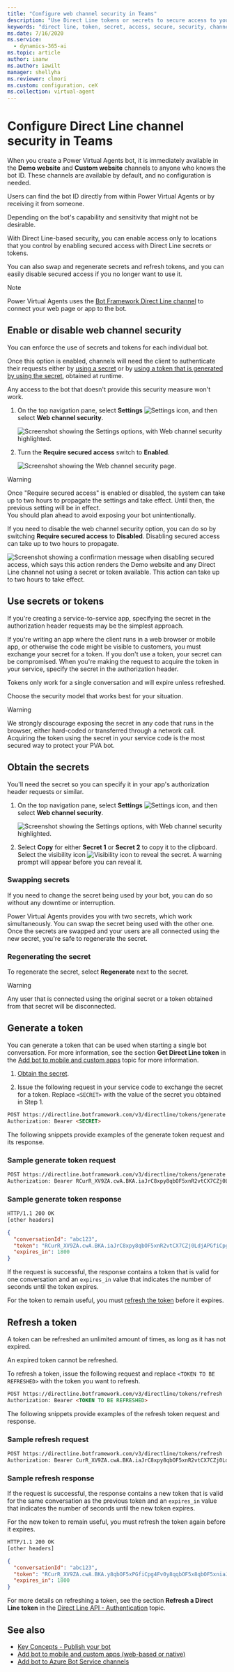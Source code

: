 ```yaml
---
title: "Configure web channel security in Teams"
description: "Use Direct Line tokens or secrets to secure access to your bots."
keywords: "direct line, token, secret, access, secure, security, channels, PVA"
ms.date: 7/16/2020
ms.service:
  - dynamics-365-ai
ms.topic: article
author: iaanw
ms.author: iawilt
manager: shellyha
ms.reviewer: clmori
ms.custom: configuration, ceX
ms.collection: virtual-agent
---
```


# Configure Direct Line channel security in Teams


When you create a Power Virtual Agents bot, it is immediately available in the **Demo website** and  **Custom website** channels to anyone who knows the bot ID. These channels are available by default, and no configuration is needed. 

Users can find the bot ID directly from within Power Virtual Agents or by receiving it from someone. 

Depending on the bot's capability and sensitivity that might not be desirable. 

With Direct Line-based security, you can enable access only to locations that you control by enabling secured access with Direct Line secrets or tokens. 

You can also swap and regenerate secrets and refresh tokens, and you can easily disable secured access if you no longer want to use it.

>[!NOTE]
> Power Virtual Agents uses the [Bot Framework Direct Line channel]( /azure/bot-service/bot-service-channel-directline?view=azure-bot-service-4.0) to connect your web page or app to the bot. 

## Enable or disable web channel security

You can enforce the use of secrets and tokens for each individual bot. 

Once this option is enabled, channels will need the client to authenticate their requests either by [using a secret](#use-secrets-or-tokens) or by [using a token that is generated by using the secret](#generate-a-token), obtained at runtime.

Any access to the bot that doesn't provide this security measure won't work.

1. On the top navigation pane, select **Settings** ![Settings icon](media/settings-icon-teams.png "Settings icon"), and then select **Web channel security**.

    ![Screenshot showing the Settings options, with Web channel security highlighted.](media/configure-web-security-teams/settings-web-channel-teams.png "Screenshot showing Web channel security highlighted on the Settings flyout.")

2. Turn the **Require secured access** switch to **Enabled**. 
 
    ![Screenshot showing the Web channel security page.](media/configure-web-security-teams/enable-web-security-teams.png "Screenshot showing the Web channel security page.")

>[!WARNING] 
> Once "Require secured access" is enabled or disabled, the system can take up to two hours to propagate the settings and take effect. Until then, the previous setting will be in effect.  
>You should plan ahead to avoid exposing your bot unintentionally.

If you need to disable the web channel security option, you can do so by switching **Require secured access** to **Disabled**. Disabling secured access can take up to two hours to propagate.
 
![Screenshot showing a confirmation message when disabling secured access, which says this action renders the Demo website and any Direct Line channel not using a secret or token available. This action can take up to two hours to take effect.](media/configure-web-security-teams/disable-web-security-teams.png "Screenshot showing a confirmation message when disabling secured access.")

## Use secrets or tokens 

If you're creating a service-to-service app, specifying the secret in the authorization header requests may be the simplest approach. 

If you're writing an app where the client runs in a web browser or mobile app, or otherwise the code might be visible to customers, you must exchange your secret for a token. If you don't use a token, your secret can be compromised. When you're making the request to acquire the token in your service, specify the secret in the authorization header. 

Tokens only work for a single conversation and will expire unless refreshed. 

Choose the security model that works best for your situation.

>[!WARNING]
>We strongly discourage exposing the secret in any code that runs in the browser, either hard-coded or transferred through a network call.  
>Acquiring the token using the secret in your service code is the most secured way to protect your PVA bot.

## Obtain the secrets

You'll need the secret so you can specify it in your app's authorization header requests or similar.

1. On the top navigation pane, select **Settings** ![Settings icon](media/settings-icon-teams.png "Settings icon"), and then select **Web channel security**.

    ![Screenshot showing the Settings options, with Web channel security highlighted.](media/configure-web-security-teams/settings-web-channel-teams.png "Screenshot showing Web channel security highlighted on the Settings flyout.")

2. Select **Copy** for either **Secret 1** or **Secret 2** to copy it to the clipboard. Select the visibility icon ![Visibility icon](media/configure-web-security-teams/visibility-icon-teams.png "Visibility icon") to reveal the secret. A warning prompt will appear before you can reveal it.


### Swapping secrets

If you need to change the secret being used by your bot, you can do so without any downtime or interruption. 

Power Virtual Agents provides you with two secrets, which work simultaneously. You can swap the secret being used with the other one. Once the secrets are swapped and your users are all connected using the new secret, you're safe to regenerate the secret.

### Regenerating the secret

To regenerate the secret, select **Regenerate** next to the secret. 

>[!WARNING]
>Any user that is connected using the original secret or a token obtained from that secret will be disconnected.

## Generate a token

You can generate a token that can be used when starting a single bot conversation. For more information, see the section **Get Direct Line token** in the [Add bot to mobile and custom apps](publication-connect-bot-to-custom-application-teams.md#get-direct-line-token) topic for more information.

1. [Obtain the secret](#obtain-the-secrets). 

2. Issue the following request in your service code to exchange the secret for a token. Replace `<SECRET>` with the value of the secret you obtained in Step 1. 

```html
POST https://directline.botframework.com/v3/directline/tokens/generate
Authorization: Bearer <SECRET>
```

The following snippets provide examples of the generate token request and its response.

### Sample generate token request

```html
POST https://directline.botframework.com/v3/directline/tokens/generate
Authorization: Bearer RCurR_XV9ZA.cwA.BKA.iaJrC8xpy8qbOF5xnR2vtCX7CZj0LdjAPGfiCpg4Fv0
```

### Sample generate token response

```html
HTTP/1.1 200 OK
[other headers]
```

```json
{
  "conversationId": "abc123",
  "token": "RCurR_XV9ZA.cwA.BKA.iaJrC8xpy8qbOF5xnR2vtCX7CZj0LdjAPGfiCpg4Fv0y8qbOF5xPGfiCpg4Fv0y8qqbOF5x8qbOF5xn",
  "expires_in": 1800
}
```

If the request is successful, the response contains a token that is valid for one conversation and an `expires_in` value that indicates the number of seconds until the token expires. 

For the token to remain useful, you must [refresh the token](#refresh-a-token) before it expires.

## Refresh a token

A token can be refreshed an unlimited amount of times, as long as it has not expired. 

An expired token cannot be refreshed. 

To refresh a token, issue the following request and replace `<TOKEN TO BE REFRESHED>` with the token you want to refresh.

```html
POST https://directline.botframework.com/v3/directline/tokens/refresh
Authorization: Bearer <TOKEN TO BE REFRESHED>
```

The following snippets provide examples of the refresh token request and response.

### Sample refresh request

```html
POST https://directline.botframework.com/v3/directline/tokens/refresh
Authorization: Bearer CurR_XV9ZA.cwA.BKA.iaJrC8xpy8qbOF5xnR2vtCX7CZj0LdjAPGfiCpg4Fv0y8qbOF5xPGfiCpg4Fv0y8qqbOF5x8qbOF5xn
```

### Sample refresh response

If the request is successful, the response contains a new token that is valid for the same conversation as the previous token and an `expires_in` value that indicates the number of seconds until the new token expires. 

For the new token to remain useful, you must refresh the token again before it expires.

```html
HTTP/1.1 200 OK
[other headers]
```

```json
{
  "conversationId": "abc123",
  "token": "RCurR_XV9ZA.cwA.BKA.y8qbOF5xPGfiCpg4Fv0y8qqbOF5x8qbOF5xniaJrC8xpy8qbOF5xnR2vtCX7CZj0LdjAPGfiCpg4Fv0",
  "expires_in": 1800
}
```


For more details on refreshing a token, see the section **Refresh a Direct Line token** in the [Direct Line API - Authentication]( /azure/bot-service/rest-api/bot-framework-rest-direct-line-3-0-authentication?view=azure-bot-service-4.0#refresh-token) topic.

## See also
- [Key Concepts - Publish your bot](publication-fundamentals-publish-channels-teams.md)
- [Add bot to mobile and custom apps (web-based or native)](publication-connect-bot-to-custom-application-teams.md)
- [Add bot to Azure Bot Service channels](publication-connect-bot-to-azure-bot-service-channels-teams.md)


